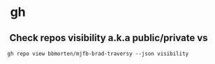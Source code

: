 #  gh

##  Check repos visibility a.k.a public/private vs

```shell
gh repo view bbmorten/mjfb-brad-traversy --json visibility
```
